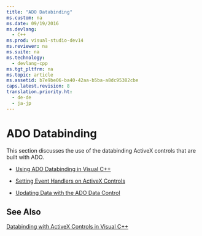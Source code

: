 ```yaml
---
title: "ADO Databinding"
ms.custom: na
ms.date: 09/19/2016
ms.devlang: 
  - C++
ms.prod: visual-studio-dev14
ms.reviewer: na
ms.suite: na
ms.technology: 
  - devlang-cpp
ms.tgt_pltfrm: na
ms.topic: article
ms.assetid: b7e9be06-ba40-42aa-b5ba-a8dc95382cbe
caps.latest.revision: 8
translation.priority.ht: 
  - de-de
  - ja-jp
---
```

# ADO Databinding
This section discusses the use of the databinding ActiveX controls that are built with ADO.  
  
-   [Using ADO Databinding in Visual C++](../vs140/Using-ADO-Databinding-in-Visual-C--.md)  
  
-   [Setting Event Handlers on ActiveX Controls](../vs140/Setting-Event-Handlers-on-ActiveX-Controls.md)  
  
-   [Updating Data with the ADO Data Control](../vs140/Updating-Data-with-the-ADO-Data-Control.md)  
  
## See Also  
 [Databinding with ActiveX Controls in Visual C++](../vs140/Databinding-with-ActiveX-Controls-in-Visual-C--.md)
